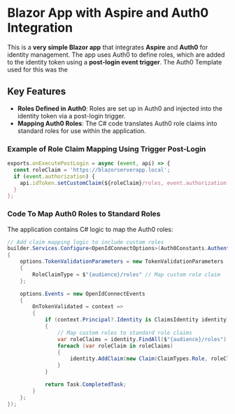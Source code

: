 # Blazor App with Aspire and Auth0 Integration

This is a **very simple Blazor app** that integrates **Aspire** and **Auth0** for identity management. 
The app uses Auth0 to define roles, which are added to the identity token using a **post-login event trigger**.
The Auth0 Template used for this was the 

## Key Features

- **Roles Defined in Auth0**: Roles are set up in Auth0 and injected into the identity token via a post-login trigger.
- **Mapping Auth0 Roles**: The C# code translates Auth0 role claims into standard roles for use within the application.

### Example of Role Claim Mapping Using Trigger Post-Login

```javascript
exports.onExecutePostLogin = async (event, api) => {
  const roleClaim = 'https://blazorserverapp.local';
  if (event.authorization) {
    api.idToken.setCustomClaim(${roleClaim}/roles, event.authorization.roles);
  }
};
```

### Code To Map Auth0 Roles to Standard Roles

The application contains C# logic to map the Auth0 roles:

```csharp
// Add claim mapping logic to include custom roles
builder.Services.Configure<OpenIdConnectOptions>(Auth0Constants.AuthenticationScheme, options =>
{
    options.TokenValidationParameters = new TokenValidationParameters
    {
        RoleClaimType = $"{audience}/roles" // Map custom role claim
    };

    options.Events = new OpenIdConnectEvents
    {
        OnTokenValidated = context =>
        {
            if (context.Principal?.Identity is ClaimsIdentity identity)
            {
                // Map custom roles to standard role claims
                var roleClaims = identity.FindAll($"{audience}/roles").ToList();
                foreach (var roleClaim in roleClaims)
                {
                    identity.AddClaim(new Claim(ClaimTypes.Role, roleClaim.Value));
                }
            }

            return Task.CompletedTask;
        }
    };
});
```


